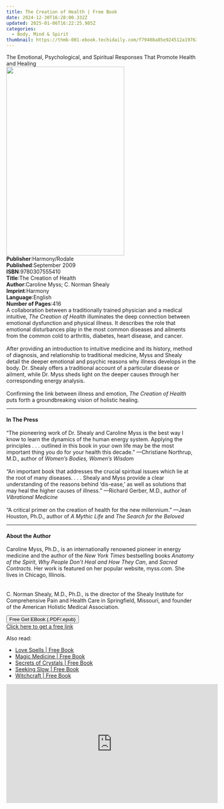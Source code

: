 ```yaml
---
title: The Creation of Health | Free Book
date: 2024-12-30T16:28:00.332Z
updated: 2025-01-06T16:22:25.985Z
categories:
  - Body, Mind & Spirit
thumbnail: https://thmb-001-ebook.techidaily.com/f79408a85e924512a1976380e99adfddec1332ffd6f802ac35e2157cd432c0b0.jpg
---
```

<main id="book-container">
  <div class="flex flex-col">
    <div class="book-brief flex-1 py-6 px-4 sm:p-6 md:py-10 md:px-8">
      <!-- brief-->
      <div class="book-brief-main">
        The Emotional, Psychological, and Spiritual Responses That Promote
        Health and Healing
      </div>
    </div>
    <div
      class="book-meta-info flex-1 grid gap-4 col-start-1 col-end-3 row-start-1 sm:mb-6 sm:grid-cols-4 lg:gap-6 lg:col-start-2 lg:row-end-6 lg:row-span-6 lg:mb-0"
    >
      <div
        class="book-meta-info-left place-content-center mt-4 p-4 text-sm leading-6 col-start-2 col-span-2 dark:text-slate-400"
      >
        <img
          class="w-full h-500 object-cover rounded-lg sm:h-255 sm:col-span-2 lg:col-span-full"
          src="https://img-001-ebook.techidaily.com/a07e042a6fd194764f83641cbb5c513a1ba43fd6efe5d45834e8a1c4b2cf858d.jpg"
          alt=""
          width="312"
          height="500"
        />
      </div>
      <div
        class="book-meta-info-right mt-2 col-start-1 row-start-2 col-span-3 self-center"
      >
        <!-- meta data  -->
        <div class="flex flex-col px-4 md:px-8">
          <div class="flex-1">
            <strong>Publisher</strong>:<span class="px-2">Harmony/Rodale</span>
          </div>
          <div class="flex-1">
            <strong>Published</strong>:<span class="px-2">September 2009</span>
          </div>
          <div class="flex-1">
            <strong>ISBN</strong>:<span class="px-2">9780307555410</span>
          </div>
          <div class="flex-1">
            <strong>Title</strong>:<span class="px-2"
              >The Creation of Health</span
            >
          </div>
          <div class="flex-1">
            <strong>Author</strong>:<span class="px-2"
              >Caroline Myss; C. Norman Shealy</span
            >
          </div>
          <div class="flex-1">
            <strong>Imprint</strong>:<span class="px-2">Harmony</span>
          </div>
          <div class="flex-1">
            <strong>Language</strong>:<span class="px-2">English</span>
          </div>
          <div class="flex-1">
            <strong>Number of Pages</strong>:<span class="px-2">416</span>
          </div>
        </div>
      </div>
    </div>
    <div class="book-description flex-1 py-6 px-4 sm:p-6 md:py-10 md:px-8">
      <div class="book-description-main">
        <div accordion-content="" id="description">
          A collaboration between a traditionally trained physician and a
          medical intuitive,<i> The Creation of Health</i> illuminates the deep
          connection between emotional dysfunction and physical illness. It
          describes the role that emotional disturbances play in the most common
          diseases and ailments from the common cold to arthritis, diabetes,
          heart disease, and cancer.<br /><br />After providing an introduction
          to intuitive medicine and its history, method of diagnosis, and
          relationship to traditional medicine, Myss and Shealy detail the
          deeper emotional and psychic reasons why illness develops in the body.
          Dr. Shealy offers a traditional account of a particular disease or
          ailment, while Dr. Myss sheds light on the deeper causes through her
          corresponding energy analysis.<br /><br />Confirming the link between
          illness and emotion,<i> The Creation of Health </i>puts forth a
          groundbreaking vision of holistic healing.
        </div>
      </div>
    </div>
    <div class="book-excerpts flex-1 py-6 px-4 sm:p-6 md:py-10 md:px-8">
      <!-- excerpts-->
      <div class="book-excerpts-main">
        <hr />
        <h4 class="placeholder placeholder-heading">
          <span>In The Press</span>
        </h4>
        <p>
          “The pioneering work of Dr. Shealy and Caroline Myss is the best way I
          know to learn the dynamics of the human energy system. Applying the
          principles . . . outlined in this book in your own life may be the
          most important thing you do for your health this decade.” —Christiane
          Northrup, M.D., author of <i>Women’s Bodies, Women’s Wisdom</i
          ><br /><br />“An important book that addresses the crucial spiritual
          issues which lie at the root of many diseases. . . . Shealy and Myss
          provide a clear understanding of the reasons behind ‘dis-ease,’ as
          well as solutions that may heal the higher causes of illness.”
          —Richard Gerber, M.D., author of <i>Vibrational Medicine</i
          ><br /><br />“A critical primer on the creation of health for the new
          millennium.” —Jean Houston, Ph.D., author of <i>A Mythic Life</i> and
          <i>The Search for the Beloved<br /></i>
        </p>
      </div>
    </div>
    <div class="book-about-author flex-1 py-6 px-4 sm:p-6 md:py-10 md:px-8">
      <!-- about author-->
      <div class="book-main-author-main">
        <hr />
        <h4 class="placeholder placeholder-heading">
          <span>About the Author</span>
        </h4>
        <p>
          Caroline Myss, Ph.D., is an internationally renowned pioneer in energy
          medicine and the author of the <i>New York Times </i>bestselling books
          <i>Anatomy of the Spirit</i>,
          <i>Why People Don’t Heal and How They Can</i>, and
          <i>Sacred Contracts</i>. Her work is featured on her popular website,
          myss.com. She lives in Chicago, Illinois.<br /><br /><br />C. Norman
          Shealy, M.D., Ph.D., is the director of the Shealy Institute for
          Comprehensive Pain and Health Care in Springfield, Missouri, and
          founder of the American Holistic Medical Association.
        </p>
      </div>
    </div>
    <div class="book-free-get flex-1 py-6 px-4 sm:p-6 md:py-10 md:px-8">
      <button
        id="btn-free-get"
        class="bg-blue-500 hover:bg-blue-700 text-white font-bold py-2 px-4 rounded"
      >
        Free Get EBook (.PDF/.epub)
      </button>
      <div id="countdown-display" class="px-2 text-lg mt-2"></div>
      <a
        id="free-link"
        class="hidden bg-blue-500 hover:bg-blue-700 text-white font-bold py-2 px-4 rounded"
        href="https://www.ebooks.com/en-us/book/407277/the-creation-of-health/caroline-myss/"
        target="_blank"
        >Click here to get a free link</a
      >
    </div>
    <script>
      let countdownTime = 0;
      let countdownInterval = null;
      document
        .getElementById('btn-free-get')
        .addEventListener('click', startCountdown);
      function startCountdown() {
        countdownTime = new Date().getTime() + 60000 * 3;
        countdownInterval = setInterval(updateCountdown, 1000);
        document.getElementById('btn-free-get').disabled = true;
        document
          .getElementById('btn-free-get')
          .classList.add('bg-gray-500', 'cursor-not-allowed');
      }
      function updateCountdown() {
        let currentTime = new Date().getTime();
        let timeLeft = countdownTime - currentTime;
        let secondsLeft = Math.floor(timeLeft / 1000);
        document.getElementById('countdown-display').innerHTML =
          `Remaining time: ${secondsLeft} seconds.`;
        if (secondsLeft <= 0) {
          clearInterval(countdownInterval);
          document.getElementById('btn-free-get').classList.add('hidden');
          document.getElementById('free-link').classList.remove('hidden');
          document.getElementById('countdown-display').innerHTML = '';
        }
      }
    </script>
  </div>
</main>

<ins class="adsbygoogle"
      style="display:block"
      data-ad-client="ca-pub-7571918770474297"
      data-ad-slot="8358498916"
      data-ad-format="auto"
      data-full-width-responsive="true"></ins>
    

<span class="atpl-alsoreadstyle">Also read:</span>
<div><ul>
<li><a href="https://novels-ebooks.techidaily.com/210198298-9780760364215-love-spells/"><u>Love Spells | Free Book</u></a></li>
<li><a href="https://novels-ebooks.techidaily.com/210198187-9781631594281-magic-medicine/"><u>Magic Medicine | Free Book</u></a></li>
<li><a href="https://novels-ebooks.techidaily.com/210198326-9781782407126-secrets-of-crystals/"><u>Secrets of Crystals | Free Book</u></a></li>
<li><a href="https://novels-ebooks.techidaily.com/210198137-9780760365687-seeking-slow/"><u>Seeking Slow | Free Book</u></a></li>
<li><a href="https://novels-ebooks.techidaily.com/210198321-9781627889568-witchcraft/"><u>Witchcraft | Free Book</u></a></li>
</ul></div>

<!-- affiliate ads begin -->
<iframe width="560" height="315" src="https://www.youtube.com/embed/620kcQ7Dw7w?si=a5ussGs5HV7sG3hF" title="YouTube video player" frameborder="0" allow="accelerometer; autoplay; clipboard-write; encrypted-media; gyroscope; picture-in-picture; web-share" referrerpolicy="strict-origin-when-cross-origin" allowfullscreen></iframe>
<!-- affiliate ads end -->

